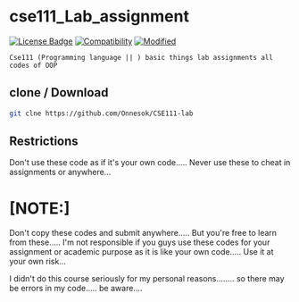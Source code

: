 # cse111_Lab_assignment

[![License Badge](https://img.shields.io/badge/license-MIT-blue.svg)](LICENSE)
[![Compatibility](https://img.shields.io/badge/python-3-brightgreen.svg)](cse111)
[![Modified](https://img.shields.io/badge/Coverage-full-orange)](cse111)


```Cse111 (Programming language || ) basic things lab assignments all codes of OOP ```

## clone / Download

```bash
git clne https://github.com/Onnesok/CSE111-lab

```

## Restrictions
Don't use these code as if it's your own code..... Never use these to cheat in assignments or anywhere...

<h1>[NOTE:]</h2> Don't copy these codes and submit anywhere..... But you're free to learn from these..... I'm not responsible if you guys use these codes for your assignment or academic purpose as it is like your own code..... Use it at your own risk...

I didn't do this course seriously for my personal reasons........ so there may be errors in my code..... be aware....

